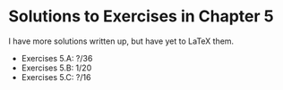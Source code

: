 # Solutions to Exercises in Chapter 5

I have more solutions written up, but have yet to LaTeX them.
- Exercises 5.A: ?/36
- Exercises 5.B: 1/20
- Exercises 5.C: ?/16